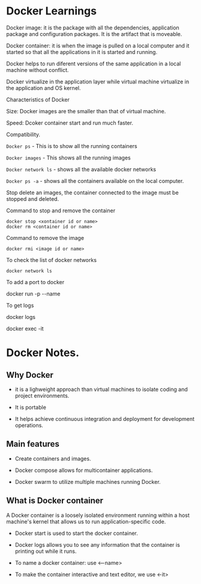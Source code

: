 # Docker Learnings

Docker image: it is the package with all the dependencies, application package and configuration packages. It is the artifact that is moveable.

Docker container: it is when the image is pulled on a local computer and it started so that all the applications in it is started and running.

Docker helps to run diferent versions of the same application in a local machine without conflict.

Docker virtualize in the application layer while virtual machine virtualize in the application and OS kernel.

Characteristics of Docker

> > > > > > > > > > > > > > > > > > > > > > > > > > > > > >

Size: Docker images are the smaller than that of virtual machine.

Speed: Dcoker container start and run much faster.

Compatibility.

`Docker ps` - This is to show all the running containers

`Docker images` - This shows all the running images

`Docker network ls` - shows all the available docker networks

`Docker ps -a` - shows all the containers available on the local computer.

Stop delete an images, the container connected to the image must be stopped and deleted.

Command to stop and remove the container

```
docker stop <xontainer id or name>
docker rm <container id or name>
```

Command to remove the image

```
docker rmi <image id or name>
```

To check the list of docker networks

`docker network ls`

To add a port to docker

docker run -p <port number> --name <name for container>

To get logs

docker logs <container id or name>

docker exec -it <container id or name>

# Docker Notes.

## Why Docker

> > > > > > > > > > > > > > > > > > > >

- it is a lighweight approach than virtual machines to isolate coding and project environments.

- It is portable

- It helps achieve continuous integration and deployment for development operations.

## Main features

- Create containers and images.

- Docker compose allows for multicontainer applications.

- Docker swarm to utilize multiple machines running Docker.

> > > > > > > > > > > > > > > > > > > > >

## What is Docker container

A Docker container is a loosely isolated environment running within a host machine's kernel that allows us to run application-specific code.

- Docker start <id or name> is used to start the docker container.

- Docker logs allows you to see any information that the container is printing out while it runs.

- To name a docker container: use <--name>

- To make the container interactive and text editor, we use <-it>
